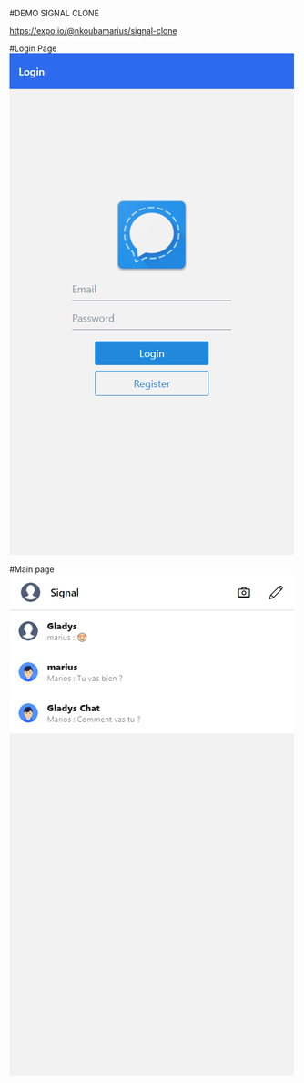 #DEMO SIGNAL CLONE

https://expo.io/@nkoubamarius/signal-clone

#Login Page
<img src="login.png">

#Main page
<img src="main.png">
